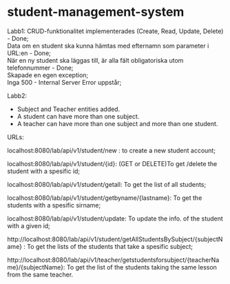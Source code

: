 # student-management-system
Labb1:
CRUD-funktionalitet implementerades (Create, Read, Update, Delete) - Done;  
Data om en student ska kunna hämtas med efternamn som parameter i URL:en - Done;  
När en ny student ska läggas till, är alla fält obligatoriska utom telefonnummer - Done;  
Skapade en egen exception;   
Inga 500 - Internal Server Error uppstår;  

Labb2: 
- Subject and Teacher entities added.
- A student can have more than one subject.
- A teacher can have more than one subject and more than one student. 

URLs:

localhost:8080/lab/api/v1/student/new : to create a new student account;	

localhost:8080/lab/api/v1/student/{id}: (GET or DELETE)To get /delete the student with a spesific id;

localhost:8080/lab/api/v1/student/getall: To get the list of all students;

localhost:8080/lab/api/v1/student/getbyname/{lastname}: To get the students with a spesific sirname;

localhost:8080/lab/api/v1/student/update: To update the info. of the student with a given id;

http://localhost:8080/lab/api/v1/student/getAllStudentsBySubject/{subjectName} :  To get the lists of the students that take a spesific subject;

http://localhost:8080/lab/api/v1/teacher/getstudentsforsubject/{teacherName}/{subjectName}: To get the list of the students taking the same lesson from the same teacher.
